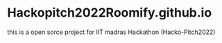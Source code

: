 # Hackopitch2022Roomify.github.io
this is a open sorce project for IIT madras Hackathon (Hacko-Pitch2022)

